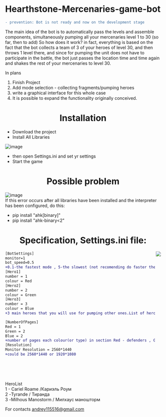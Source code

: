 # Hearthstone-Mercenaries-game-bot
```diff
- prevention: Bot is not ready and now on the development stage 
```
The main idea of  the bot is to automatically pass the levels and assemble components, 
simultaneously pumping all your mercenaries level 1 to 30 (so far, then to add)
So how does it work?
in fact, everything is based on the fact that the bot collects a team of 3 of your heroes of level 30, 
and then throws 1 level there, and since for pumping the unit does not have to participate in the battle, 
the bot just passes the location time and time again and shakes the rest of your mercenaries to level 30.

In plans
1. Finish Project
2. Add mode selection - collecting fragments/pumping heroes
3. write a graphical interface for this whole case
4. It is possible to expand the functionality originally conceived.

<h1 align="center">Installation</h1>

<ul>
  <li>Download the project</li>
  <li>Install All Libraries</li>
</ul>

![image](https://user-images.githubusercontent.com/68296704/137736402-fb0e7fae-5f3d-4c8d-b56e-b50ff08db56f.png)

<ul>
  <li>then open Settings.ini and set yr settings</li>
  <li>Start the game</li>
</ul>
<h1 align="center">Possible problem</h1>

![image](https://user-images.githubusercontent.com/68296704/137735448-22d49878-07b5-4bf1-b48e-0baa995f17ac.png)
<br>If this error occurs after all libraries have been installed and the interpreter has been configured, do this:
<ul>
  <li>pip install "ahk[binary]"</li>
  <li>pip install "ahk-binary<2"</li>
</ul>





<h1 align="center">Specification, Settings.ini file:</h1>
<img align="right" src="https://user-images.githubusercontent.com/68296704/137707877-189b3ca6-9981-4db8-b60d-42168c4cea7d.png"></img>


```diff
[BotSettings]
monitor=1 
bot_speed=0.5 
+0.1-the fastest mode , 5-the slowest (not recomending do faster then 0.5) 
[Hero1]
number = 1
colour = Red
[Hero2]
number = 2
colour = Green
[Hero3]
number = 3
colour = Blue
+3 main heroes that you will use for pumping other ones.List of heroes by numbers you can see in in HeroesList.txt

[NumberOfPages]
Red = 1
Green = 2
Blue = 2
+number of pages each colour(or type) in section Red - defenders , Green - warriors ,Blue - Wizards
[Resolution]
Monitor Resolution = 2560*1440
+could be 2560*1440 or 1920*1080

```

<br>
<br>
<br>
    

HeroList<br>
1 - Cariel Roame /Кариэль Роум<br>
2 -Tyrande / Тиранда<br>
3 -Milhous Manostorm / Милхаус маношторм<br>


For contacts andrey115516@gmail.com

